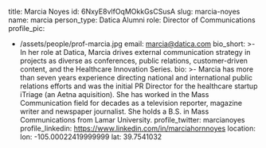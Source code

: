 title: Marcia Noyes
id: 6NxyE8vlfOqMOkkGsCSusA
slug: marcia-noyes
name: marcia
person_type: Datica Alumni
role: Director of Communications
profile_pic:
  - /assets/people/prof-marcia.jpg
email: marcia@datica.com
bio_short: >-
  In her role at Datica, Marcia drives external communication strategy in
  projects as diverse as conferences, public relations, customer-driven content,
  and the Healthcare Innovation Series.
bio: >-
  Marcia has more than seven years experience directing national and
  international public relations efforts and was the initial PR Director for the
  healthcare startup iTriage (an Aetna aquisition). She has worked in the Mass
  Communication field for decades as a television reporter, magazine writer and
  newspaper journalist. She holds a B.S. in Mass Communications from Lamar
  University.
profile_twitter: marcianoyes
profile_linkedin: https://www.linkedin.com/in/marciahornnoyes
location:
  lon: -105.00022419999999
  lat: 39.7541032
